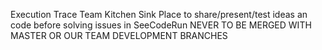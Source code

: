 Execution Trace Team Kitchen Sink
Place to share/present/test ideas an code before solving issues in SeeCodeRun
NEVER TO BE MERGED WITH MASTER OR OUR TEAM DEVELOPMENT BRANCHES